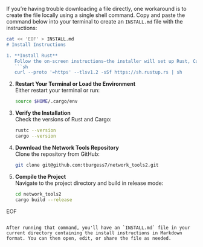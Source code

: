If you’re having trouble downloading a file directly, one workaround is to create the file locally using a single shell command. Copy and paste the command below into your terminal to create an `INSTALL.md` file with the instructions:

```sh
cat << 'EOF' > INSTALL.md
# Install Instructions

1. **Install Rust**  
   Follow the on-screen instructions—the installer will set up Rust, Cargo (Rust’s build tool), and rustup.
   ```sh
   curl --proto '=https' --tlsv1.2 -sSf https://sh.rustup.rs | sh
   ```

2. **Restart Your Terminal or Load the Environment**  
   Either restart your terminal or run:
   ```sh
   source $HOME/.cargo/env
   ```

3. **Verify the Installation**  
   Check the versions of Rust and Cargo:
   ```sh
   rustc --version
   cargo --version
   ```

4. **Download the Network Tools Repository**  
   Clone the repository from GitHub:
   ```sh
   git clone git@github.com:tburgess7/network_tools2.git
   ```

5. **Compile the Project**  
   Navigate to the project directory and build in release mode:
   ```sh
   cd network_tools2
   cargo build --release
   ```
EOF
```

After running that command, you'll have an `INSTALL.md` file in your current directory containing the install instructions in Markdown format. You can then open, edit, or share the file as needed.
